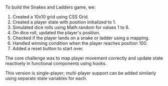 To build the Snakes and Ladders game, we:

1. Created a 10x10 grid using CSS Grid.
2. Created a player state with position initialized to 1.
3. Simulated dice rolls using Math.random for values 1 to 6.
4. On dice roll, updated the player's position.
5. Checked if the player lands on a snake or ladder using a mapping.
6. Handled winning condition when the player reaches position 100.
7. Added a reset button to start over.

The core challenge was to map player movement correctly and update state reactively in functional components using hooks.

This version is single-player; multi-player support can be added similarly using separate state variables for each.
